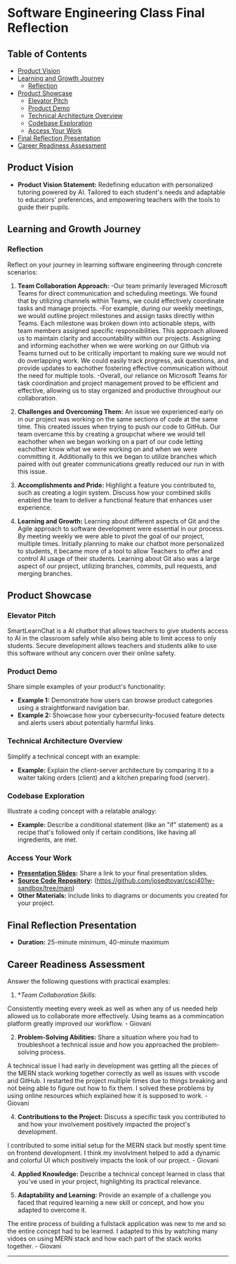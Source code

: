 # Software Engineering Class Final Reflection

## Table of Contents

- [Product Vision](#product-vision)
- [Learning and Growth Journey](#learning-and-growth-journey)
  - [Reflection](#reflection)
- [Product Showcase](#product-showcase)
  - [Elevator Pitch](#elevator-pitch)
  - [Product Demo](#product-demo)
  - [Technical Architecture Overview](#technical-architecture-overview)
  - [Codebase Exploration](#codebase-exploration)
  - [Access Your Work](#access-your-work)
- [Final Reflection Presentation](#final-reflection-presentation)
- [Career Readiness Assessment](#career-readiness-assessment)

## Product Vision

- **Product Vision Statement:** Redefining education with personalized tutoring powered by AI. Tailored to each student's needs and adaptable to educators' preferences, and empowering teachers with the tools to guide their pupils.

## Learning and Growth Journey

### Reflection

Reflect on your journey in learning software engineering through concrete scenarios:

1. **Team Collaboration Approach:**
   -Our team primarily leveraged Microsoft Teams for direct communication and scheduling meetings. We found that by utilizing channels within Teams, we could effectively coordinate tasks and manage projects.
   -For example, during our weekly meetings, we would outline project milestones and assign tasks directly within Teams. Each milestone was broken down into actionable steps, with team members assigned specific responsibilities. This approach allowed us to maintain clarity and accountability within our projects.
   Assigning and informing eachother when we were working on our Github via Teams turned out to be critically important to making sure we would not do overlapping work. We could easily track progress, ask questions, and provide updates to eachother fostering effective communication without the need for multiple tools.
   -Overall, our reliance on Microsoft Teams for task coordination and project management proved to be efficient and effective, allowing us to stay organized and productive throughout our collaboration.

2. **Challenges and Overcoming Them:**
   An issue we experienced early on in our project was working on the same sections of code at the same time. This created issues when trying to push our code to GitHub. Our team overcame this by creating a groupchat where we would tell eachother when we began working on a part of our code letting eachother know what we were working on and when we were committing it. Additionally to this we began to utilize branches which paired with out greater communications greatly reduced our run in with this issue.

3. **Accomplishments and Pride:**
   Highlight a feature you contributed to, such as creating a login system. Discuss how your combined skills enabled the team to deliver a functional feature that enhances user experience.

4. **Learning and Growth:**
Learning about different aspects of Git and the Agile approach to software development were essential in our process. By meeting weekly we were able to pivot the goal of our project, multiple times. Initially planning to make our chatbot more personalized to students, it became more of a tool to allow Teachers to offer and control AI usage of their students. Learning about Git also was a large aspect of our project, utilizing branches, commits, pull requests, and merging branches.

## Product Showcase

### Elevator Pitch

SmartLearnChat is a AI chatbot that allows teachers to give students access to AI in the classroom safely while also being able to limit access to only students. Secure development allows teachers and students alike to use this software without any concern over their online safety.

### Product Demo

Share simple examples of your product's functionality:

- **Example 1:** Demonstrate how users can browse product categories using a straightforward navigation bar.
- **Example 2:** Showcase how your cybersecurity-focused feature detects and alerts users about potentially harmful links.

### Technical Architecture Overview

Simplify a technical concept with an example:

- **Example:** Explain the client-server architecture by comparing it to a waiter taking orders (client) and a kitchen preparing food (server).

### Codebase Exploration

Illustrate a coding concept with a relatable analogy:

- **Example:** Describe a conditional statement (like an "if" statement) as a recipe that's followed only if certain conditions, like having all ingredients, are met.

### Access Your Work

- **[Presentation Slides](link-to-presentation):** Share a link to your final presentation slides.
- **[Source Code Repository](link-to-repo):** (https://github.com/josedtovar/csci401w-sandbox/tree/main)
- **Other Materials:** Include links to diagrams or documents you created for your project.

## Final Reflection Presentation

- **Duration:** 25-minute minimum, 40-minute maximum

## Career Readiness Assessment

Answer the following questions with practical examples:

1. **Team Collaboration Skills:*

Consistently meeting every week as well as when any of us needed help allowed us to collaborate more effectively. Using teams as a commincation platform greatly improved our workflow. - Giovani

2. **Problem-Solving Abilities:** Share a situation where you had to troubleshoot a technical issue and how you approached the problem-solving process.

A technical issue I had early in development was getting all the pieces of the MERN stack working together correctly as well as issues with vscode and GitHub. I restarted the project multiple times due to things breaking and not being able to figure out how to fix them. I solved these problems by using online resources which explained how it is supposed to work. - Giovani
   
4. **Contributions to the Project:** Discuss a specific task you contributed to and how your involvement positively impacted the project's development.

I contributed to some initial setup for the MERN stack but mostly spent time on frontend development. I think my involvlment helped to add a dynamic and colorful UI which positively impacts the look of our project. - Giovani

4. **Applied Knowledge:** Describe a technical concept learned in class that you've used in your project, highlighting its practical relevance.


  
5. **Adaptability and Learning:** Provide an example of a challenge you faced that required learning a new skill or concept, and how you adapted to overcome it.

The entire process of building a fullstack application was new to me and so the entire concept had to be learned. I adapted to this by watching many vidoes on using MERN stack and how each part of the stack works together. - Giovani

---
